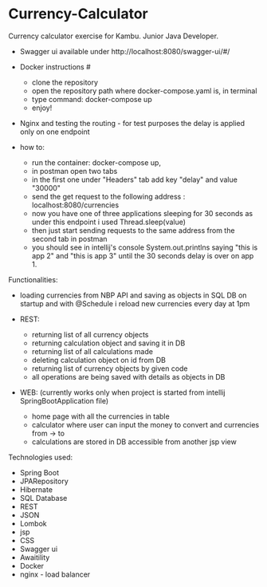 # Currency-Calculator

Currency calculator exercise for Kambu. Junior Java Developer.

* Swagger ui available under http://localhost:8080/swagger-ui/#/
* Docker instructions #
    * clone the repository
    * open the repository path where docker-compose.yaml is, in terminal
    * type command: docker-compose up
    * enjoy!

* Nginx and testing the routing - for test purposes the delay is applied  only on one endpoint
* how to:
  * run the container: docker-compose up,
  * in postman open two tabs
  * in the first one under "Headers" tab add key "delay" and value "30000"
  * send the get request to the following address : localhost:8080/currencies
  * now you have one of three applications sleeping for 30 seconds as under this endpoint i used Thread.sleep(value)
  * then just start sending requests to the same address from the second tab in postman
  * you should see in intellij's console System.out.printlns saying "this is app 2" and "this is app 3" until the 30 seconds delay is over on app 1.




Functionalities:

* loading currencies from NBP API and saving as objects in SQL DB on startup and with @Schedule i reload new currencies every day at 1pm
* REST:
    * returning list of all currency objects 
    * returning calculation object and saving it in DB 
    * returning list of all calculations made
    * deleting calculation object on id from DB
    * returning list of currency objects by given code
    * all operations are being saved with details as objects in DB


* WEB: (currently works only when project is started from intellij SpringBootApplication file)
    * home page with all the currencies in table
    * calculator where user can input the money to convert and currencies from -> to
    * calculations are stored in DB accessible from another jsp view

Technologies used:

* Spring Boot
* JPARepository
* Hibernate
* SQL Database
* REST
* JSON
* Lombok
* jsp
* CSS
* Swagger ui
* Awaitility
* Docker
* nginx - load balancer
